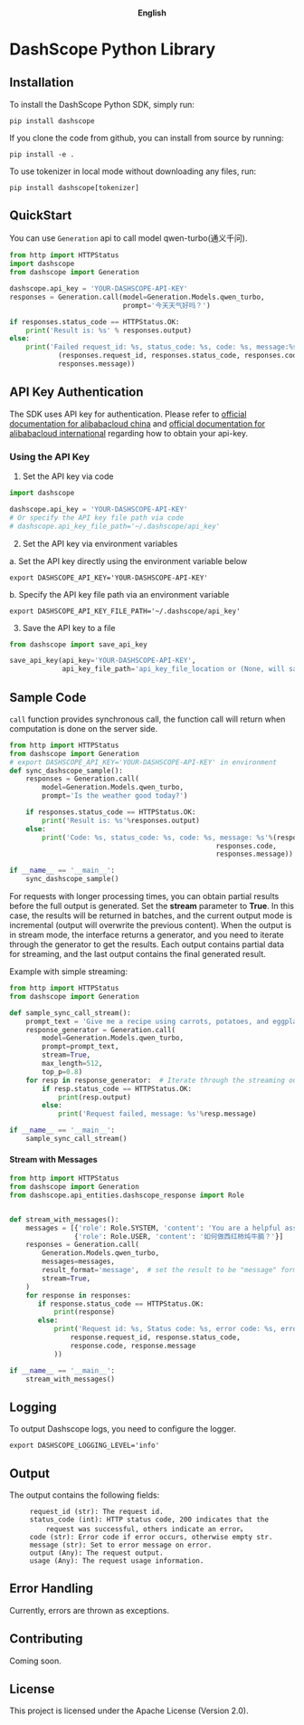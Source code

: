 <h4 align="center">
    <p>
        <b>English</b>
    <p>
</h4>


</div>

# DashScope Python Library

## Installation
To install the DashScope Python SDK, simply run:
```shell
pip install dashscope
```

If you clone the code from github, you can install from  source by running:
```shell
pip install -e .
```

To use tokenizer in local mode without downloading any files, run:
```shell
pip install dashscope[tokenizer]
```


## QuickStart

You can use `Generation` api to call model qwen-turbo(通义千问).

```python
from http import HTTPStatus
import dashscope
from dashscope import Generation

dashscope.api_key = 'YOUR-DASHSCOPE-API-KEY'
responses = Generation.call(model=Generation.Models.qwen_turbo,
                            prompt='今天天气好吗？')

if responses.status_code == HTTPStatus.OK:
    print('Result is: %s' % responses.output)
else:
    print('Failed request_id: %s, status_code: %s, code: %s, message:%s' %
            (responses.request_id, responses.status_code, responses.code,
            responses.message))

```

## API Key Authentication

The SDK uses API key for authentication. Please refer to [official documentation for alibabacloud china](https://www.alibabacloud.com/help/en/model-studio/) and [official documentation for alibabacloud international](https://www.alibabacloud.com/help/en/model-studio/) regarding how to obtain your api-key.

### Using the API Key

1. Set the API key via code
```python
import dashscope

dashscope.api_key = 'YOUR-DASHSCOPE-API-KEY'
# Or specify the API key file path via code
# dashscope.api_key_file_path='~/.dashscope/api_key'

```

2. Set the API key via environment variables

a. Set the API key directly using the environment variable below

```shell
export DASHSCOPE_API_KEY='YOUR-DASHSCOPE-API-KEY'
```

b. Specify the API key file path via an environment variable

```shell
export DASHSCOPE_API_KEY_FILE_PATH='~/.dashscope/api_key'
```

3. Save the API key to a file
```python
from dashscope import save_api_key

save_api_key(api_key='YOUR-DASHSCOPE-API-KEY',
             api_key_file_path='api_key_file_location or (None, will save to default location "~/.dashscope/api_key"')

```


## Sample Code

`call` function provides  synchronous call, the function call will return when computation is done on the server side.

```python
from http import HTTPStatus
from dashscope import Generation
# export DASHSCOPE_API_KEY='YOUR-DASHSCOPE-API-KEY' in environment
def sync_dashscope_sample():
    responses = Generation.call(
        model=Generation.Models.qwen_turbo,
        prompt='Is the weather good today?')

    if responses.status_code == HTTPStatus.OK:
        print('Result is: %s'%responses.output)
    else:
        print('Code: %s, status_code: %s, code: %s, message: %s'%(responses.status_code,
                                                   responses.code,
                                                   responses.message))

if __name__ == '__main__':
    sync_dashscope_sample()
```

For requests with longer processing times, you can obtain partial results before the full output is generated. Set the **stream** parameter to **True**. In this case, the results will be returned in batches, and the current output mode is incremental (output will overwrite the previous content). When the output is in stream mode, the interface returns a generator, and you need to iterate through the generator to get the results. Each output contains partial data for streaming, and the last output contains the final generated result.

Example with simple streaming:
```python
from http import HTTPStatus
from dashscope import Generation

def sample_sync_call_stream():
    prompt_text = 'Give me a recipe using carrots, potatoes, and eggplants'
    response_generator = Generation.call(
        model=Generation.Models.qwen_turbo,
        prompt=prompt_text,
        stream=True,
        max_length=512,
        top_p=0.8)
    for resp in response_generator:  # Iterate through the streaming output results
        if resp.status_code == HTTPStatus.OK:
            print(resp.output)
        else:
            print('Request failed, message: %s'%resp.message)

if __name__ == '__main__':
    sample_sync_call_stream()

```
#### Stream with Messages
```python
from http import HTTPStatus
from dashscope import Generation
from dashscope.api_entities.dashscope_response import Role


def stream_with_messages():
    messages = [{'role': Role.SYSTEM, 'content': 'You are a helpful assistant.'},
                {'role': Role.USER, 'content': '如何做西红柿炖牛腩？'}]
    responses = Generation.call(
        Generation.Models.qwen_turbo,
        messages=messages,
        result_format='message',  # set the result to be "message" format.
        stream=True,
    )
    for response in responses:
       if response.status_code == HTTPStatus.OK:
           print(response)
       else:
           print('Request id: %s, Status code: %s, error code: %s, error message: %s' % (
               response.request_id, response.status_code,
               response.code, response.message
           ))

if __name__ == '__main__':
    stream_with_messages()

```
## Logging
To output Dashscope logs, you need to configure the logger.
```shell
export DASHSCOPE_LOGGING_LEVEL='info'

```

## Output
The output contains the following fields:
```
     request_id (str): The request id.
     status_code (int): HTTP status code, 200 indicates that the
         request was successful, others indicate an error。
     code (str): Error code if error occurs, otherwise empty str.
     message (str): Set to error message on error.
     output (Any): The request output.
     usage (Any): The request usage information.
```

## Error Handling
Currently, errors are thrown as exceptions.


## Contributing
Coming soon.


## License
This project is licensed under the Apache License (Version 2.0).
